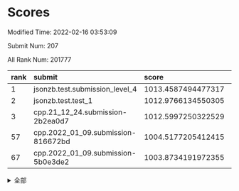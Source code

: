 # Scores

Modified Time: 2022-02-16 03:53:09

Submit Num: 207

All Rank Num: 201777

| rank |               submit               |       score        |       sigma        | pk_num |
| :--- | :--------------------------------- | :----------------- | :----------------- | :----- |
| 1    | jsonzb.test.submission_level_4     | 1013.4587494477317 | 0.8304652816465768 | 3898   |
| 2    | jsonzb.test.test_1                 | 1012.9766134550305 | 0.8026815941117809 | 3898   |
| 3    | cpp.21_12_24.submission-2b2ea0d7   | 1012.5997250322529 | 0.7817638425527529 | 3899   |
| 57   | cpp.2022_01_09.submission-816672bd | 1004.5177205412415 | 0.7195298722646986 | 3903   |
| 67   | cpp.2022_01_09.submission-5b0e3de2 | 1003.8734191972355 | 0.7163988716104587 | 3901   |


<details>
<summary>全部</summary>

| rank |                 submit                 |       score        |       sigma        | pk_num |
| :--- | :------------------------------------- | :----------------- | :----------------- | :----- |
| 1    | jsonzb.test.submission_level_4         | 1013.4587494477317 | 0.8304652816465768 | 3898   |
| 2    | jsonzb.test.test_1                     | 1012.9766134550305 | 0.8026815941117809 | 3898   |
| 3    | cpp.21_12_24.submission-2b2ea0d7       | 1012.5997250322529 | 0.7817638425527529 | 3899   |
| 4    | gobigger.level_3.submission_level_3_1  | 1011.767054772455  | 0.7617083594265762 | 3898   |
| 5    | gobigger.level_3.submission_level_3_16 | 1011.3442892982267 | 0.7850035147846673 | 3902   |
| 6    | gobigger.level_3.submission_level_3_5  | 1011.2733066167104 | 0.7684515146445113 | 3902   |
| 7    | gobigger.level_3.submission_level_3_38 | 1011.2068682150406 | 0.7625658797963031 | 3901   |
| 8    | gobigger.level_3.submission_level_3_30 | 1011.1918063604846 | 0.7887492416442565 | 3901   |
| 9    | gobigger.level_3.submission_level_3_48 | 1011.1153770879972 | 0.7722292579420891 | 3898   |
| 10   | gobigger.level_3.submission_level_3_23 | 1010.9772259775218 | 0.7715174813364863 | 3899   |
| 11   | gobigger.level_3.submission_level_3_2  | 1010.9750071307348 | 0.7841581615917108 | 3902   |
| 12   | gobigger.level_3.submission_level_3_35 | 1010.8008914633516 | 0.7641641392502962 | 3897   |
| 13   | gobigger.level_3.submission_level_3_41 | 1010.7704712215517 | 0.7712181856832425 | 3894   |
| 14   | gobigger.level_3.submission_level_3_24 | 1010.736982242496  | 0.7562635340789549 | 3895   |
| 15   | gobigger.level_3.submission_level_3_26 | 1010.718273575044  | 0.7680373633114908 | 3894   |
| 16   | gobigger.level_3.submission_level_3_10 | 1010.7180254980038 | 0.7646909924591077 | 3902   |
| 17   | gobigger.level_3.submission_level_3_45 | 1010.638805427842  | 0.7736718345438122 | 3900   |
| 18   | gobigger.level_3.submission_level_3_17 | 1010.5863504482976 | 0.7585538738493067 | 3904   |
| 19   | gobigger.level_3.submission_level_3_7  | 1010.5676386344793 | 0.7623158483348784 | 3900   |
| 20   | gobigger.level_3.submission_level_3_29 | 1010.5610755142634 | 0.7739558603421222 | 3898   |
| 21   | gobigger.level_3.submission_level_3_31 | 1010.5465391841076 | 0.7586740837388118 | 3900   |
| 22   | gobigger.level_3.submission_level_3_4  | 1010.4956064959633 | 0.7679881164502521 | 3898   |
| 23   | gobigger.level_3.submission_level_3_39 | 1010.374811760787  | 0.736698166359684  | 3898   |
| 24   | gobigger.level_3.submission_level_3_18 | 1010.3578097060245 | 0.740076556380845  | 3901   |
| 25   | gobigger.level_3.submission_level_3_44 | 1010.337849121746  | 0.7574933682701144 | 3900   |
| 26   | gobigger.level_3.submission_level_3_9  | 1010.3232710941817 | 0.7818516195912382 | 3895   |
| 27   | gobigger.level_3.submission_level_3_20 | 1010.296892610584  | 0.7714233861680833 | 3900   |
| 28   | gobigger.level_3.submission_level_3_3  | 1010.1854157842364 | 0.7682274369362686 | 3897   |
| 29   | gobigger.level_3.submission_level_3_42 | 1010.1634150446116 | 0.7386029893928342 | 3898   |
| 30   | gobigger.level_3.submission_level_3_0  | 1010.1463619807951 | 0.7831176429860908 | 3895   |
| 31   | gobigger.level_3.submission_level_3_14 | 1010.0186888641646 | 0.7561702613844971 | 3901   |
| 32   | gobigger.level_3.submission_level_3_36 | 1009.9021576588301 | 0.7575632881620308 | 3898   |
| 33   | gobigger.level_3.submission_level_3_8  | 1009.8796983268743 | 0.768084878565096  | 3901   |
| 34   | gobigger.level_3.submission_level_3_13 | 1009.8558428254591 | 0.7702565362755589 | 3900   |
| 35   | gobigger.level_3.submission_level_3_21 | 1009.8084553865835 | 0.7774904310217611 | 3900   |
| 36   | gobigger.level_3.submission_level_3_49 | 1009.7283260588146 | 0.7367465989304616 | 3900   |
| 37   | gobigger.level_3.submission_level_3_6  | 1009.5738369643744 | 0.7528098374663201 | 3901   |
| 38   | gobigger.level_3.submission_level_3_34 | 1009.5682651798342 | 0.7744568967418549 | 3898   |
| 39   | gobigger.level_3.submission_level_3_47 | 1009.564270711622  | 0.740934564157693  | 3902   |
| 40   | gobigger.level_3.submission_level_3_40 | 1009.4425005676088 | 0.7578103663248559 | 3900   |
| 41   | gobigger.level_3.submission_level_3_37 | 1009.3562875191224 | 0.7281862215104564 | 3902   |
| 42   | gobigger.level_3.submission_level_3_15 | 1009.2747140026684 | 0.7373904990414584 | 3903   |
| 43   | gobigger.level_3.submission_level_3_19 | 1009.26468246332   | 0.7529359283720665 | 3900   |
| 44   | gobigger.level_3.submission_level_3_32 | 1009.2053847337583 | 0.7829157312796443 | 3900   |
| 45   | gobigger.level_3.submission_level_3_28 | 1009.1744952677307 | 0.7449660216323862 | 3903   |
| 46   | gobigger.level_3.submission_level_3_25 | 1009.1508687016602 | 0.7497329244904535 | 3898   |
| 47   | gobigger.level_3.submission_level_3_46 | 1009.0476021895905 | 0.7410889439755478 | 3903   |
| 48   | gobigger.level_3.submission_level_3_22 | 1008.935139044478  | 0.7453606431496355 | 3898   |
| 49   | gobigger.level_3.submission_level_3_43 | 1008.6884513361687 | 0.7372998713862644 | 3900   |
| 50   | gobigger.level_3.submission_level_3_11 | 1008.6746989500733 | 0.7464958518191663 | 3895   |
| 51   | gobigger.level_3.submission_level_3_27 | 1008.6424419827615 | 0.755473116096376  | 3898   |
| 52   | gobigger.level_3.submission_level_3_33 | 1007.6019315889296 | 0.7315472090395012 | 3895   |
| 53   | gobigger.level_3.submission_level_3_12 | 1007.5319429276115 | 0.7451699645056837 | 3903   |
| 54   | gobigger.level_1.submission_level_1_26 | 1005.3737501568077 | 0.7172414414347915 | 3901   |
| 55   | gobigger.level_1.submission_level_1_1  | 1005.0133493375234 | 0.7066744798521369 | 3899   |
| 56   | gobigger.level_1.submission_level_1_30 | 1004.5636346343359 | 0.7179047305963266 | 3902   |
| 57   | cpp.2022_01_09.submission-816672bd     | 1004.5177205412415 | 0.7195298722646986 | 3903   |
| 58   | gobigger.level_1.submission_level_1_35 | 1004.4928352063783 | 0.7120211924193077 | 3897   |
| 59   | gobigger.level_1.submission_level_1_24 | 1004.4055364204355 | 0.7318697203604309 | 3901   |
| 60   | gobigger.level_1.submission_level_1_34 | 1004.3390778436209 | 0.7079857391934847 | 3895   |
| 61   | gobigger.level_1.submission_level_1_12 | 1004.1810008802394 | 0.7202153142298893 | 3896   |
| 62   | gobigger.level_1.submission_level_1_4  | 1004.1709434603532 | 0.7248468520719794 | 3903   |
| 63   | gobigger.level_1.submission_level_1_49 | 1004.0406634725762 | 0.7123694896989038 | 3895   |
| 64   | gobigger.level_1.submission_level_1_2  | 1004.0290814253284 | 0.7204196971238603 | 3905   |
| 65   | gobigger.level_1.submission_level_1_44 | 1003.9824129907827 | 0.7210337053754494 | 3901   |
| 66   | gobigger.level_1.submission_level_1_13 | 1003.8742808520833 | 0.7278081429351181 | 3894   |
| 67   | cpp.2022_01_09.submission-5b0e3de2     | 1003.8734191972355 | 0.7163988716104587 | 3901   |
| 68   | gobigger.level_1.submission_level_1_22 | 1003.8706058358038 | 0.7104608608261341 | 3900   |
| 69   | gobigger.level_1.submission_level_1_20 | 1003.799652916535  | 0.7100083931853381 | 3899   |
| 70   | gobigger.level_1.submission_level_1_40 | 1003.7951659099756 | 0.7219971867390051 | 3900   |
| 71   | gobigger.level_1.submission_level_1_43 | 1003.714178919492  | 0.7135370352962617 | 3899   |
| 72   | gobigger.level_1.submission_level_1_6  | 1003.6169022950704 | 0.7098337831233488 | 3902   |
| 73   | gobigger.level_1.submission_level_1_37 | 1003.5543897123937 | 0.7184362518508782 | 3894   |
| 74   | gobigger.level_1.submission_level_1_47 | 1003.5407196530174 | 0.7232640705201581 | 3898   |
| 75   | gobigger.level_1.submission_level_1_17 | 1003.5311099810374 | 0.7044316302893003 | 3900   |
| 76   | gobigger.level_1.submission_level_1_33 | 1003.4205337491541 | 0.718610423000925  | 3897   |
| 77   | gobigger.level_1.submission_level_1_46 | 1003.3904550405989 | 0.7210198998434885 | 3903   |
| 78   | gobigger.level_1.submission_level_1_11 | 1003.2988844591704 | 0.7215487025333093 | 3899   |
| 79   | gobigger.level_1.submission_level_1_45 | 1003.2933167562767 | 0.7018235540500214 | 3899   |
| 80   | gobigger.level_1.submission_level_1_21 | 1003.2092327236289 | 0.7225996011125562 | 3895   |
| 81   | gobigger.level_1.submission_level_1_28 | 1003.1316349103479 | 0.7192796662796971 | 3902   |
| 82   | gobigger.level_1.submission_level_1_36 | 1003.0653977214254 | 0.7193067427054405 | 3898   |
| 83   | gobigger.level_1.submission_level_1_0  | 1003.0092829260539 | 0.7126646908533298 | 3895   |
| 84   | gobigger.level_1.submission_level_1_16 | 1003.0014772753639 | 0.7288917915745984 | 3901   |
| 85   | gobigger.level_1.submission_level_1_10 | 1002.9772490464899 | 0.7221470530490274 | 3899   |
| 86   | gobigger.level_1.submission_level_1_31 | 1002.8958952006889 | 0.7138815986460607 | 3902   |
| 87   | gobigger.level_1.submission_level_1_18 | 1002.8432541464337 | 0.7129829697138916 | 3897   |
| 88   | gobigger.level_1.submission_level_1_9  | 1002.8344589945359 | 0.7072616962485068 | 3901   |
| 89   | gobigger.level_1.submission_level_1_41 | 1002.7893546880335 | 0.7221651191588736 | 3898   |
| 90   | gobigger.level_1.submission_level_1_5  | 1002.7672116339788 | 0.7160608079803829 | 3899   |
| 91   | gobigger.level_1.submission_level_1_15 | 1002.747760329666  | 0.7108918716390099 | 3897   |
| 92   | gobigger.level_1.submission_level_1_14 | 1002.6328509081255 | 0.7029775337463374 | 3901   |
| 93   | gobigger.level_1.submission_level_1_48 | 1002.6309663843474 | 0.7271445174416238 | 3901   |
| 94   | gobigger.level_1.submission_level_1_8  | 1002.610032130009  | 0.7118634440752183 | 3897   |
| 95   | gobigger.level_1.submission_level_1_19 | 1002.5669557115771 | 0.716781358531622  | 3898   |
| 96   | gobigger.level_1.submission_level_1_3  | 1002.5013859388253 | 0.7070133897646583 | 3902   |
| 97   | gobigger.level_1.submission_level_1_23 | 1002.4633377358967 | 0.7107594599777369 | 3902   |
| 98   | gobigger.level_1.submission_level_1_7  | 1002.3813180734613 | 0.714611364612876  | 3897   |
| 99   | gobigger.level_1.submission_level_1_29 | 1002.3461238410845 | 0.7139964933120472 | 3902   |
| 100  | gobigger.level_1.submission_level_1_27 | 1002.3314558382585 | 0.717484048320858  | 3902   |
| 101  | gobigger.level_1.submission_level_1_32 | 1002.2397534992909 | 0.7149272002955329 | 3899   |
| 102  | gobigger.level_1.submission_level_1_25 | 1002.2263914733775 | 0.7034199335350709 | 3900   |
| 103  | gobigger.level_1.submission_level_1_39 | 1002.0930538252532 | 0.7135732262491722 | 3900   |
| 104  | gobigger.level_1.submission_level_1_38 | 1001.8692636059748 | 0.7090301596230191 | 3902   |
| 105  | gobigger.level_1.submission_level_1_42 | 1001.7096346387934 | 0.7225770315945774 | 3897   |
| 106  | gobigger.random.submission_random_25   | 997.2177221856261  | 0.7035319365879851 | 3900   |
| 107  | gobigger.random.submission_random_44   | 997.0987490550784  | 0.7029000450346435 | 3901   |
| 108  | gobigger.random.submission_random_29   | 997.0662048417101  | 0.7096859563049157 | 3900   |
| 109  | gobigger.random.submission_random_37   | 996.7869238680521  | 0.7159801469305701 | 3900   |
| 110  | gobigger.random.submission_random_48   | 996.7549453372725  | 0.7061447152971926 | 3899   |
| 111  | gobigger.random.submission_random_43   | 996.7461832541265  | 0.7173795099070339 | 3896   |
| 112  | gobigger.random.submission_random_2    | 996.654477716027   | 0.7242215163086534 | 3899   |
| 113  | gobigger.random.submission_random_47   | 996.6144630682747  | 0.7064732409563739 | 3895   |
| 114  | gobigger.random.submission_random_39   | 996.5358078866706  | 0.7129586870666701 | 3898   |
| 115  | gobigger.random.submission_random_0    | 996.4496248505485  | 0.7189368138272095 | 3893   |
| 116  | gobigger.random.submission_random_33   | 996.436012548827   | 0.7086934774777447 | 3898   |
| 117  | gobigger.random.submission_random_14   | 996.4204765936126  | 0.7017725936907733 | 3904   |
| 118  | gobigger.random.submission_random_38   | 996.4051041588139  | 0.701788922049814  | 3903   |
| 119  | gobigger.random.submission_random_16   | 996.3978039661346  | 0.7019738116344015 | 3898   |
| 120  | gobigger.random.submission_random_15   | 996.3347665596198  | 0.709505692022648  | 3901   |
| 121  | gobigger.random.submission_random_17   | 996.307251107877   | 0.7124322979260693 | 3902   |
| 122  | gobigger.random.submission_random_5    | 996.2908415294389  | 0.7013576414804366 | 3895   |
| 123  | gobigger.random.submission_random_10   | 996.22806666799    | 0.7047893079394191 | 3902   |
| 124  | gobigger.random.submission_random_21   | 996.2094892516527  | 0.7172235161132837 | 3898   |
| 125  | gobigger.random.submission_random_11   | 996.2004924323219  | 0.714472491297902  | 3898   |
| 126  | gobigger.random.submission_random_28   | 996.1883181292419  | 0.7131431699445067 | 3899   |
| 127  | gobigger.random.submission_random_23   | 996.1061164081864  | 0.7162139694761012 | 3894   |
| 128  | gobigger.random.submission_random_7    | 996.1000391900491  | 0.7237304758475533 | 3903   |
| 129  | gobigger.random.submission_random_4    | 996.0302961336869  | 0.7130315365458476 | 3897   |
| 130  | gobigger.random.submission_random_30   | 996.0038610844963  | 0.7139317807639154 | 3899   |
| 131  | gobigger.random.submission_random_34   | 995.9745366107467  | 0.7366837785397539 | 3902   |
| 132  | gobigger.random.submission_random_8    | 995.9366696729458  | 0.7165116006854859 | 3898   |
| 133  | gobigger.random.submission_random_42   | 995.8274242942078  | 0.7098932831879651 | 3896   |
| 134  | gobigger.random.submission_random_41   | 995.8250138115964  | 0.7237941080635317 | 3901   |
| 135  | gobigger.random.submission_random_3    | 995.8190758656394  | 0.7304164693353085 | 3903   |
| 136  | gobigger.random.submission_random_26   | 995.8044893236314  | 0.7195491072007728 | 3904   |
| 137  | gobigger.random.submission_random_32   | 995.7756042070694  | 0.7042862528290639 | 3902   |
| 138  | gobigger.random.submission_random_1    | 995.7549812455959  | 0.7285908352321727 | 3896   |
| 139  | gobigger.random.submission_random_45   | 995.7299923135852  | 0.7113999490213997 | 3898   |
| 140  | gobigger.random.submission_random_49   | 995.6964192633951  | 0.7154768241872497 | 3895   |
| 141  | gobigger.random.submission_random_6    | 995.5640509934594  | 0.7007743249796909 | 3899   |
| 142  | gobigger.random.submission_random_36   | 995.510522374629   | 0.7193088132201514 | 3889   |
| 143  | gobigger.random.submission_random_40   | 995.487424616158   | 0.7066660599406641 | 3896   |
| 144  | gobigger.random.submission_random_9    | 995.4467942181373  | 0.7161994620846824 | 3903   |
| 145  | gobigger.random.submission_random_13   | 995.4256259136838  | 0.7105214635528299 | 3901   |
| 146  | gobigger.random.submission_random_12   | 995.3777351873492  | 0.7151938313180705 | 3898   |
| 147  | gobigger.random.submission_random_27   | 995.3653855687523  | 0.6967249536841917 | 3901   |
| 148  | gobigger.random.submission_random_18   | 995.3252405147656  | 0.715510007827851  | 3901   |
| 149  | gobigger.random.submission_random_46   | 995.318055450379   | 0.7252610451613748 | 3900   |
| 150  | gobigger.random.submission_random_35   | 995.2401203926992  | 0.7155970627389994 | 3894   |
| 151  | gobigger.random.submission_random_20   | 995.1031491117074  | 0.7077978417573227 | 3898   |
| 152  | gobigger.random.submission_random_24   | 995.0769374327001  | 0.7127007381579523 | 3902   |
| 153  | gobigger.random.submission_random_22   | 994.9370729119388  | 0.7245473564999292 | 3899   |
| 154  | gobigger.random.submission_random_31   | 994.9178234361378  | 0.7022804501953936 | 3897   |
| 155  | gobigger.random.submission_random_19   | 994.9177150405596  | 0.7054881797662077 | 3901   |
| 156  | gobigger.level_2.submission_level_2_39 | 994.4962089211548  | 0.7243332202503087 | 3898   |
| 157  | gobigger.level_2.submission_level_2_27 | 994.2408369552991  | 0.7291185000467393 | 3899   |
| 158  | gobigger.level_2.submission_level_2_23 | 993.7752639789084  | 0.7311479393189164 | 3901   |
| 159  | gobigger.level_2.submission_level_2_26 | 993.6102498104636  | 0.7318972760797575 | 3899   |
| 160  | gobigger.level_2.submission_level_2_31 | 993.518518708384   | 0.7169991808745066 | 3898   |
| 161  | gobigger.level_2.submission_level_2_2  | 993.4705671038017  | 0.7402635874490897 | 3896   |
| 162  | gobigger.level_2.submission_level_2_21 | 993.269703370011   | 0.7463539878017345 | 3896   |
| 163  | gobigger.level_2.submission_level_2_16 | 993.08431935306    | 0.7239654771610602 | 3900   |
| 164  | gobigger.level_2.submission_level_2_9  | 993.0120396942369  | 0.7312571727615563 | 3898   |
| 165  | gobigger.level_2.submission_level_2_4  | 992.9590190231601  | 0.7233464681620694 | 3896   |
| 166  | gobigger.level_2.submission_level_2_37 | 992.8778017858016  | 0.7416034864634162 | 3897   |
| 167  | gobigger.level_2.submission_level_2_29 | 992.8708685287856  | 0.7461654493597192 | 3899   |
| 168  | gobigger.level_2.submission_level_2_34 | 992.8049717618477  | 0.7344706128355065 | 3902   |
| 169  | gobigger.level_2.submission_level_2_45 | 992.7672296016576  | 0.7322103469787288 | 3896   |
| 170  | gobigger.level_2.submission_level_2_6  | 992.7127213102307  | 0.7380570544766888 | 3899   |
| 171  | gobigger.level_2.submission_level_2_22 | 992.704934811518   | 0.7406693390624756 | 3899   |
| 172  | gobigger.level_2.submission_level_2_1  | 992.6937781135674  | 0.7403755964693037 | 3899   |
| 173  | gobigger.level_2.submission_level_2_30 | 992.677402157634   | 0.7348176551824573 | 3897   |
| 174  | gobigger.level_2.submission_level_2_10 | 992.6493347670979  | 0.7561915391565096 | 3895   |
| 175  | gobigger.level_2.submission_level_2_36 | 992.4760353605667  | 0.7479193163265211 | 3903   |
| 176  | gobigger.level_2.submission_level_2_24 | 992.3920194754506  | 0.7385912760657638 | 3894   |
| 177  | gobigger.level_2.submission_level_2_44 | 992.181179695721   | 0.7539941033572306 | 3903   |
| 178  | gobigger.level_2.submission_level_2_33 | 992.0795532588329  | 0.738559972410925  | 3898   |
| 179  | gobigger.level_2.submission_level_2_18 | 991.9897475713411  | 0.7236718426826153 | 3894   |
| 180  | gobigger.level_2.submission_level_2_8  | 991.9043724028458  | 0.7345533576547231 | 3897   |
| 181  | gobigger.level_2.submission_level_2_41 | 991.7989600744485  | 0.7732578704663878 | 3900   |
| 182  | gobigger.level_2.submission_level_2_7  | 991.6946422801714  | 0.7495625024338766 | 3897   |
| 183  | gobigger.level_2.submission_level_2_32 | 991.6876297782968  | 0.767564295429997  | 3897   |
| 184  | gobigger.level_2.submission_level_2_28 | 991.6157928238789  | 0.7411715008129975 | 3899   |
| 185  | gobigger.level_2.submission_level_2_40 | 991.6091728945999  | 0.7363884660478366 | 3898   |
| 186  | gobigger.level_2.submission_level_2_5  | 991.5746151090984  | 0.7487759558929917 | 3904   |
| 187  | gobigger.level_2.submission_level_2_11 | 991.5300650278848  | 0.7585659858561773 | 3900   |
| 188  | gobigger.level_2.submission_level_2_15 | 991.522103699134   | 0.7417243837264521 | 3896   |
| 189  | gobigger.level_2.submission_level_2_49 | 991.5168869165782  | 0.7390213800247348 | 3900   |
| 190  | gobigger.level_2.submission_level_2_46 | 991.447012906537   | 0.7775473804243512 | 3902   |
| 191  | gobigger.level_2.submission_level_2_25 | 991.3699312990464  | 0.7496223372875843 | 3897   |
| 192  | gobigger.level_2.submission_level_2_43 | 991.3251688408545  | 0.7636951493284645 | 3900   |
| 193  | gobigger.level_2.submission_level_2_19 | 991.2179577359378  | 0.7453303664431038 | 3905   |
| 194  | gobigger.level_2.submission_level_2_35 | 991.2127530136493  | 0.7613222638622086 | 3907   |
| 195  | gobigger.level_2.submission_level_2_47 | 991.0495149386858  | 0.7536395202087586 | 3895   |
| 196  | gobigger.level_2.submission_level_2_38 | 991.0376261246691  | 0.7492971349470414 | 3900   |
| 197  | gobigger.level_2.submission_level_2_42 | 991.0322288117792  | 0.7730094412494026 | 3902   |
| 198  | gobigger.level_2.submission_level_2_17 | 990.5558320401269  | 0.7691672562878751 | 3903   |
| 199  | gobigger.level_2.submission_level_2_13 | 990.4606104835332  | 0.7499048446046956 | 3900   |
| 200  | gobigger.level_2.submission_level_2_48 | 990.4572545538342  | 0.7693704912904056 | 3900   |
| 201  | gobigger.level_2.submission_level_2_12 | 990.4261669369888  | 0.7414273217536768 | 3897   |
| 202  | gobigger.level_2.submission_level_2_3  | 990.4044702533038  | 0.7586326061846641 | 3902   |
| 203  | gobigger.level_2.submission_level_2_20 | 990.2988232151603  | 0.7514478925790412 | 3895   |
| 204  | gobigger.level_2.submission_level_2_0  | 990.2843394428563  | 0.7658161035605681 | 3893   |
| 205  | gobigger.level_2.submission_level_2_14 | 989.4742744441377  | 0.7474482662209966 | 3899   |
| 206  | gobigger.none.submission_none_1        | 978.7544982431689  | 1.2588793545601342 | 3899   |
| 207  | gobigger.none.submission_none_0        | 976.1566480836618  | 1.4739677161068285 | 3895   |

</details>